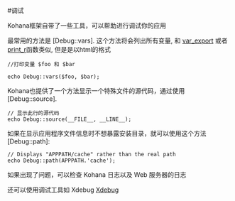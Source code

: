 #调试

Kohana框架自带了一些工具，可以帮助进行调试你的应用

最常用的方法是 [Debug::vars]. 这个方法将会列出所有变量, 和 [var_export](http://php.net/var_export) 或者 [print_r](http://php.net/print_r)函数类似, 但是是以html的格式
   
    //打印变量 $foo 和 $bar  

    echo Debug::vars($foo, $bar);

Kohana也提供了一个方法显示一个特殊文件的源代码，通过使用[Debug::source].

    // 显示此行的源代码
    echo Debug::source(__FILE__, __LINE__);

如果在显示应用程序文件信息时不想暴露安装目录，就可以使用这个方法 [Debug::path]:

    // Displays "APPPATH/cache" rather than the real path
    echo Debug::path(APPPATH.'cache');

如果出现了问题，可以检查 Kohana 日志以及 Web 服务器的日志

还可以使用调试工具如 Xdebug [Xdebug](http://www.xdebug.org/)